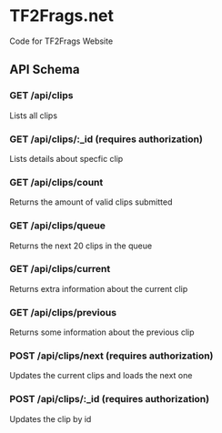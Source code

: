 # TF2Frags.net
Code for TF2Frags Website

## API Schema

### GET /api/clips

Lists all clips

### GET /api/clips/:\_id (requires authorization)

Lists details about specfic clip

### GET /api/clips/count

Returns the amount of valid clips submitted

### GET /api/clips/queue

Returns the next 20 clips in the queue

### GET /api/clips/current

Returns extra information about the current clip

### GET /api/clips/previous

Returns some information about the previous clip

### POST /api/clips/next (requires authorization)

Updates the current clips and loads the next one

### POST /api/clips/:\_id (requires authorization)

Updates the clip by id
